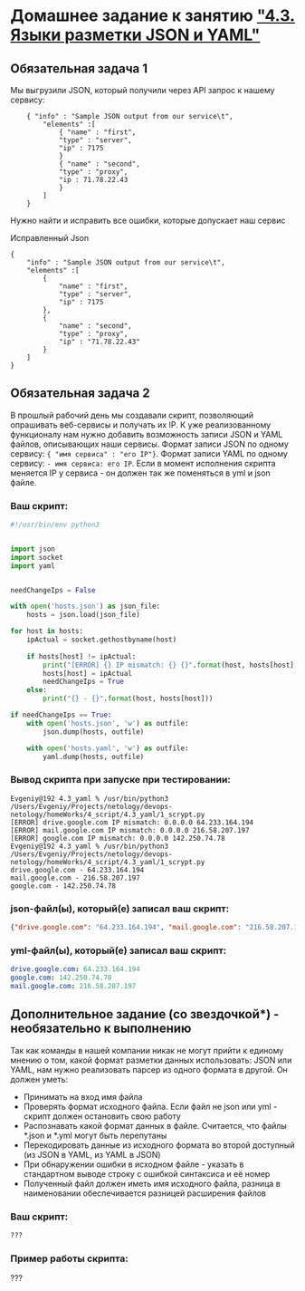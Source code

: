 # Домашнее задание к занятию ["4.3. Языки разметки JSON и YAML"](https://github.com/netology-code/sysadm-homeworks/tree/devsys10/04-script-03-yaml)


## Обязательная задача 1
Мы выгрузили JSON, который получили через API запрос к нашему сервису:
```
    { "info" : "Sample JSON output from our service\t",
        "elements" :[
            { "name" : "first",
            "type" : "server",
            "ip" : 7175 
            }
            { "name" : "second",
            "type" : "proxy",
            "ip : 71.78.22.43
            }
        ]
    }
```
Нужно найти и исправить все ошибки, которые допускает наш сервис  

Исправленный Json
```
{ 
    "info" : "Sample JSON output from our service\t",
    "elements" :[
        {
            "name" : "first",
            "type" : "server",
            "ip" : 7175 
        },
        { 
            "name" : "second",
            "type" : "proxy",
            "ip" : "71.78.22.43"
        }
    ]
}
```
## Обязательная задача 2
В прошлый рабочий день мы создавали скрипт, позволяющий опрашивать веб-сервисы и получать их IP. К уже реализованному функционалу нам нужно добавить возможность записи JSON и YAML файлов, описывающих наши сервисы. Формат записи JSON по одному сервису: `{ "имя сервиса" : "его IP"}`. Формат записи YAML по одному сервису: `- имя сервиса: его IP`. Если в момент исполнения скрипта меняется IP у сервиса - он должен так же поменяться в yml и json файле.

### Ваш скрипт:
```python
#!/usr/bin/env python3


import json
import socket
import yaml


needChangeIps = False

with open('hosts.json') as json_file:
    hosts = json.load(json_file)

for host in hosts:
    ipActual = socket.gethostbyname(host)
    
    if hosts[host] != ipActual:
        print("[ERROR] {} IP mismatch: {} {}".format(host, hosts[host], ipActual))
        hosts[host] = ipActual
        needChangeIps = True
    else:
        print("{} - {}".format(host, hosts[host]))

if needChangeIps == True:
    with open('hosts.json', 'w') as outfile:
        json.dump(hosts, outfile)

    with open('hosts.yaml', 'w') as outfile:
        yaml.dump(hosts, outfile)
```

### Вывод скрипта при запуске при тестировании:
```
Evgeniy@192 4.3_yaml % /usr/bin/python3 /Users/Evgeniy/Projects/netology/devops-netology/homeWorks/4_script/4.3_yaml/1_scrypt.py
[ERROR] drive.google.com IP mismatch: 0.0.0.0 64.233.164.194
[ERROR] mail.google.com IP mismatch: 0.0.0.0 216.58.207.197
[ERROR] google.com IP mismatch: 0.0.0.0 142.250.74.78
Evgeniy@192 4.3_yaml % /usr/bin/python3 /Users/Evgeniy/Projects/netology/devops-netology/homeWorks/4_script/4.3_yaml/1_scrypt.py
drive.google.com - 64.233.164.194
mail.google.com - 216.58.207.197
google.com - 142.250.74.78
```

### json-файл(ы), который(е) записал ваш скрипт:
```json
{"drive.google.com": "64.233.164.194", "mail.google.com": "216.58.207.197", "google.com": "142.250.74.78"}
```

### yml-файл(ы), который(е) записал ваш скрипт:
```yaml
drive.google.com: 64.233.164.194
google.com: 142.250.74.78
mail.google.com: 216.58.207.197
```

## Дополнительное задание (со звездочкой*) - необязательно к выполнению

Так как команды в нашей компании никак не могут прийти к единому мнению о том, какой формат разметки данных использовать: JSON или YAML, нам нужно реализовать парсер из одного формата в другой. Он должен уметь:
   * Принимать на вход имя файла
   * Проверять формат исходного файла. Если файл не json или yml - скрипт должен остановить свою работу
   * Распознавать какой формат данных в файле. Считается, что файлы *.json и *.yml могут быть перепутаны
   * Перекодировать данные из исходного формата во второй доступный (из JSON в YAML, из YAML в JSON)
   * При обнаружении ошибки в исходном файле - указать в стандартном выводе строку с ошибкой синтаксиса и её номер
   * Полученный файл должен иметь имя исходного файла, разница в наименовании обеспечивается разницей расширения файлов

### Ваш скрипт:
```python
???
```

### Пример работы скрипта:
???